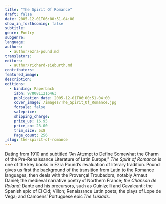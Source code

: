 ```yaml
---
title: "The Spirit Of Romance"
draft: false
date: 2005-12-01T06:00:51-04:00
show_in_forthcoming: false
subtitle:
genre: Poetry
subgenre:
language:
authors:
  - author/ezra-pound.md
translators:
editors:
  - author/richard-sieburth.md
contributors:
featured_image:
description:
editions:
  - binding: Paperback
    isbn: 9780811216463
    publication_date: 2005-12-01T06:00:51-04:00
    cover_image: /images/The_Spirit_Of_Romance.jpg
    forsale: false
    saleprice:
    shipping_charge:
    price_us: 16.95
    price_cn: 23.00
    trim_size: 5x8
    Page_count: 256
_slug: the-spirit-of-romance
---
```


Dating from 1910 and subtitled “An Attempt to Define Somewhat the Charm of the Pre-Renaissance Literature of Latin Europe," _The Spirit of Romance_ is one of the key books in Ezra Pound’s revaluation of literary tradition. Pound gives us first the background of the transition from Latin to the Romance languages, then deals with the Provençal Troubadors, notably Arnaut Daniel; the medieval narrative poetry of Northern France; _the Chanson de Roland_; Dante and his precursors, such as Guinizelli and Cavalcanti; the Spanish epic of El Cid; Villon; Renaissance Latin poets; the plays of Lope de Vega; and Camoens’ Portuguese epic _The Lusiads_.

